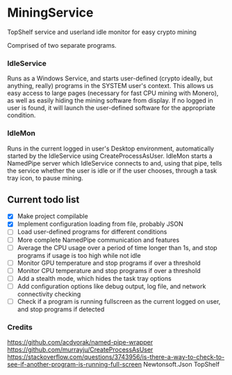 # MiningService
TopShelf service and userland idle monitor for easy crypto mining

Comprised of two separate programs.


### IdleService

Runs as a Windows Service, and starts user-defined (crypto ideally, but anything, really) programs in the SYSTEM user's context.
This allows us easy access to large pages (necessary for fast CPU mining with Monero), as well as easily hiding the mining software from display.
If no logged in user is found, it will launch the user-defined software for the appropriate condition.

### IdleMon

Runs in the current logged in user's Desktop environment, automatically started by the IdleService using CreateProcessAsUser.
IdleMon starts a NamedPipe server which IdleService connects to and, using that pipe, tells the service whether the user is idle or if the user chooses, through a task tray icon, to pause mining.


## Current todo list
- [X] Make project compilable
- [X] Implement configuration loading from file, probably JSON
- [ ] Load user-defined programs for different conditions
- [ ] More complete NamedPipe communication and features
- [ ] Average the CPU usage over a period of time longer than 1s, and stop programs if usage is too high while not idle
- [ ] Monitor GPU temperature and stop programs if over a threshold
- [ ] Monitor CPU temperature and stop programs if over a threshold
- [ ] Add a stealth mode, which hides the task tray options
- [ ] Add configuration options like debug output, log file, and network connectivity checking
- [ ] Check if a program is running fullscreen as the current logged on user, and stop programs if detected

### Credits
https://github.com/acdvorak/named-pipe-wrapper
https://github.com/murrayju/CreateProcessAsUser
https://stackoverflow.com/questions/3743956/is-there-a-way-to-check-to-see-if-another-program-is-running-full-screen
Newtonsoft.Json
TopShelf
